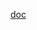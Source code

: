 [doc](https://developer.huawei.com/consumer/cn/doc/harmonyos-guides-V5/application-dev-guide-V5?catalogVersion=V5)



